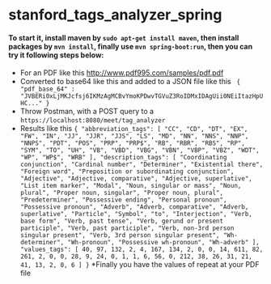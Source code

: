 # stanford_tags_analyzer_spring

#### To start it, install maven by `sudo apt-get install maven`, then install packages by `mvn install`, finally use `mvn spring-boot:run`, then you can try it following steps below:

* For an PDF like this http://www.pdf995.com/samples/pdf.pdf
* Converted to base64 like this and added to a JSON file like this ` {
	"pdf_base_64" : "JVBERi0xLjMKJcfsj6IKMzAgMCBvYmoKPDwvTGVuZ3RoIDMxIDAgUii0NEiItazHpUHC..." }`
* Throw Postman, with a POST query to a `https://localhost:8080/meet/tag_analyzer`
* Results like this `
{
    "abbreviation_tags": [
        "CC",
        "CD",
        "DT",
        "EX",
        "FW",
        "IN",
        "JJ",
        "JJR",
        "JJS",
        "LS",
        "MD",
        "NN",
        "NNS",
        "NNP",
        "NNPS",
        "PDT",
        "POS",
        "PRP",
        "PRP$",
        "RB",
        "RBR",
        "RBS",
        "RP",
        "SYM",
        "TO",
        "UH",
        "VB",
        "VBD",
        "VBG",
        "VBN",
        "VBP",
        "VBZ",
        "WDT",
        "WP",
        "WP$",
        "WRB"
    ],
    "description_tags": [
        "Coordinating conjunction",
        "Cardinal number",
        "Determiner",
        "Existential there",
        "Foreign word",
        "Preposition or subordinating conjunction",
        "Adjective",
        "Adjective, comparative",
        "Adjective, superlative",
        "List item marker",
        "Modal",
        "Noun, singular or mass",
        "Noun, plural",
        "Proper noun, singular",
        "Proper noun, plural",
        "Predeterminer",
        "Possessive ending",
        "Personal pronoun",
        "Possessive pronoun",
        "Adverb",
        "Adverb, comparative",
        "Adverb, superlative",
        "Particle",
        "Symbol",
        "to",
        "Interjection",
        "Verb, base form",
        "Verb, past tense",
        "Verb, gerund or present participle",
        "Verb, past participle",
        "Verb, non-3rd person singular present",
        "Verb, 3rd person singular present",
        "Wh-determiner",
        "Wh-pronoun",
        "Possessive wh-pronoun",
        "Wh-adverb"
    ],
    "values_tags": [
        40,
        97,
        132,
        2,
        4,
        167,
        134,
        2,
        0,
        0,
        14,
        611,
        82,
        261,
        2,
        0,
        0,
        28,
        9,
        24,
        0,
        1,
        1,
        6,
        56,
        0,
        212,
        38,
        26,
        31,
        21,
        41,
        13,
        2,
        0,
        6
    ]
}
`
*Finally you have the values of repeat at your PDF file


